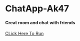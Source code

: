 <h1> ChatApp-Ak47</h1>
<h4>Creat room and chat with friends</h4>
<a href="https://chatwithak-47.herokuapp.com/">CLick Here To Run</a>